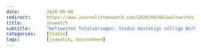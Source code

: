 ```yaml
---
date:          2020-09-08
redirect:      https://www.journalistenwatch.com/2020/09/08/weltweites-totalversagen-studie/
title:         jouwatch
subtitle:      "Weltweites Totalversagen: Studie bestätigt völlige Wirkungslosigkeit aller Corona-Maßnahmen"
categories:    [Studie]
tags:          [jouwatch, massnahmen]
---
```

